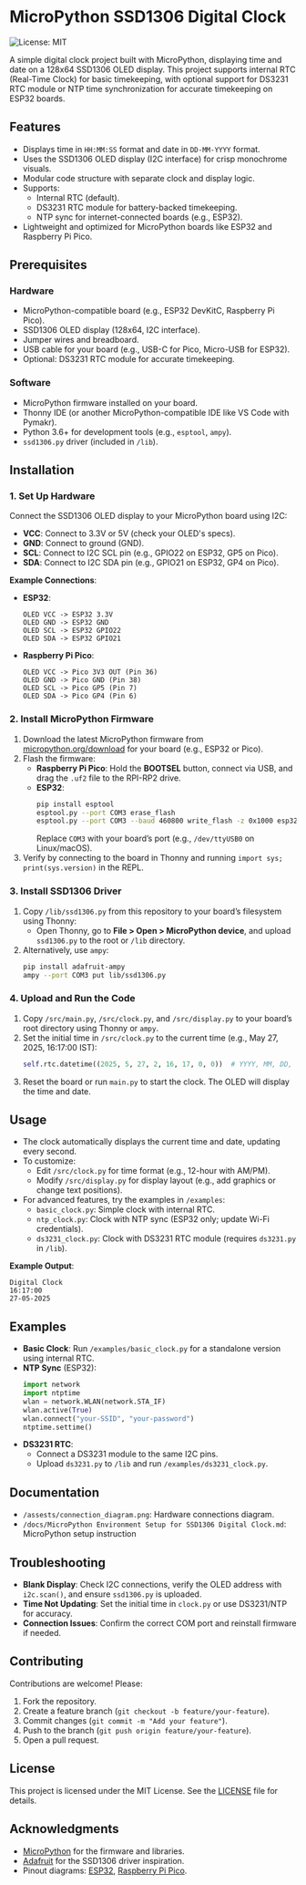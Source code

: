 # MicroPython SSD1306 Digital Clock

![License: MIT](https://img.shields.io/badge/License-MIT-yellow.svg)

A simple digital clock project built with MicroPython, displaying time and date on a 128x64 SSD1306 OLED display. This project supports internal RTC (Real-Time Clock) for basic timekeeping, with optional support for DS3231 RTC module or NTP time synchronization for accurate timekeeping on ESP32 boards.

## Features
- Displays time in `HH:MM:SS` format and date in `DD-MM-YYYY` format.
- Uses the SSD1306 OLED display (I2C interface) for crisp monochrome visuals.
- Modular code structure with separate clock and display logic.
- Supports:
  - Internal RTC (default).
  - DS3231 RTC module for battery-backed timekeeping.
  - NTP sync for internet-connected boards (e.g., ESP32).
- Lightweight and optimized for MicroPython boards like ESP32 and Raspberry Pi Pico.

## Prerequisites

### Hardware
- MicroPython-compatible board (e.g., ESP32 DevKitC, Raspberry Pi Pico).
- SSD1306 OLED display (128x64, I2C interface).
- Jumper wires and breadboard.
- USB cable for your board (e.g., USB-C for Pico, Micro-USB for ESP32).
- Optional: DS3231 RTC module for accurate timekeeping.

### Software
- MicroPython firmware installed on your board.
- Thonny IDE (or another MicroPython-compatible IDE like VS Code with Pymakr).
- Python 3.6+ for development tools (e.g., `esptool`, `ampy`).
- `ssd1306.py` driver (included in `/lib`).

## Installation

### 1. Set Up Hardware
Connect the SSD1306 OLED display to your MicroPython board using I2C:
- **VCC**: Connect to 3.3V or 5V (check your OLED's specs).
- **GND**: Connect to ground (GND).
- **SCL**: Connect to I2C SCL pin (e.g., GPIO22 on ESP32, GP5 on Pico).
- **SDA**: Connect to I2C SDA pin (e.g., GPIO21 on ESP32, GP4 on Pico).

**Example Connections**:
- **ESP32**:
  ```
  OLED VCC -> ESP32 3.3V
  OLED GND -> ESP32 GND
  OLED SCL -> ESP32 GPIO22
  OLED SDA -> ESP32 GPIO21
  ```
- **Raspberry Pi Pico**:
  ```
  OLED VCC -> Pico 3V3 OUT (Pin 36)
  OLED GND -> Pico GND (Pin 38)
  OLED SCL -> Pico GP5 (Pin 7)
  OLED SDA -> Pico GP4 (Pin 6)
  ```

### 2. Install MicroPython Firmware
1. Download the latest MicroPython firmware from [micropython.org/download](https://micropython.org/download) for your board (e.g., ESP32 or Pico).
2. Flash the firmware:
   - **Raspberry Pi Pico**: Hold the **BOOTSEL** button, connect via USB, and drag the `.uf2` file to the RPI-RP2 drive.
   - **ESP32**:
     ```bash
     pip install esptool
     esptool.py --port COM3 erase_flash
     esptool.py --port COM3 --baud 460800 write_flash -z 0x1000 esp32-20230426-v1.19.1.bin
     ```
     Replace `COM3` with your board’s port (e.g., `/dev/ttyUSB0` on Linux/macOS).
3. Verify by connecting to the board in Thonny and running `import sys; print(sys.version)` in the REPL.

### 3. Install SSD1306 Driver
1. Copy `/lib/ssd1306.py` from this repository to your board’s filesystem using Thonny:
   - Open Thonny, go to **File > Open > MicroPython device**, and upload `ssd1306.py` to the root or `/lib` directory.
2. Alternatively, use `ampy`:
   ```bash
   pip install adafruit-ampy
   ampy --port COM3 put lib/ssd1306.py
   ```

### 4. Upload and Run the Code
1. Copy `/src/main.py`, `/src/clock.py`, and `/src/display.py` to your board’s root directory using Thonny or `ampy`.
2. Set the initial time in `/src/clock.py` to the current time (e.g., May 27, 2025, 16:17:00 IST):
   ```python
   self.rtc.datetime((2025, 5, 27, 2, 16, 17, 0, 0))  # YYYY, MM, DD, weekday, HH, MM, SS, subseconds
   ```
3. Reset the board or run `main.py` to start the clock. The OLED will display the time and date.

## Usage
- The clock automatically displays the current time and date, updating every second.
- To customize:
  - Edit `/src/clock.py` for time format (e.g., 12-hour with AM/PM).
  - Modify `/src/display.py` for display layout (e.g., add graphics or change text positions).
- For advanced features, try the examples in `/examples`:
  - `basic_clock.py`: Simple clock with internal RTC.
  - `ntp_clock.py`: Clock with NTP sync (ESP32 only; update Wi-Fi credentials).
  - `ds3231_clock.py`: Clock with DS3231 RTC module (requires `ds3231.py` in `/lib`).

**Example Output**:
```
Digital Clock
16:17:00
27-05-2025
```

## Examples
- **Basic Clock**: Run `/examples/basic_clock.py` for a standalone version using internal RTC.
- **NTP Sync** (ESP32):
  ```python
  import network
  import ntptime
  wlan = network.WLAN(network.STA_IF)
  wlan.active(True)
  wlan.connect("your-SSID", "your-password")
  ntptime.settime()
  ```
- **DS3231 RTC**:
  - Connect a DS3231 module to the same I2C pins.
  - Upload `ds3231.py` to `/lib` and run `/examples/ds3231_clock.py`.

## Documentation
- `/assests/connection_diagram.png`: Hardware connections diagram.
- `/docs/MicroPython Environment Setup for SSD1306 Digital Clock.md`: MicroPython setup instruction

## Troubleshooting
- **Blank Display**: Check I2C connections, verify the OLED address with `i2c.scan()`, and ensure `ssd1306.py` is uploaded.
- **Time Not Updating**: Set the initial time in `clock.py` or use DS3231/NTP for accuracy.
- **Connection Issues**: Confirm the correct COM port and reinstall firmware if needed.

## Contributing
Contributions are welcome! Please:
1. Fork the repository.
2. Create a feature branch (`git checkout -b feature/your-feature`).
3. Commit changes (`git commit -m "Add your feature"`).
4. Push to the branch (`git push origin feature/your-feature`).
5. Open a pull request.

## License
This project is licensed under the MIT License. See the [LICENSE](LICENSE) file for details.

## Acknowledgments
- [MicroPython](https://micropython.org) for the firmware and libraries.
- [Adafruit](https://github.com/adafruit) for the SSD1306 driver inspiration.
- Pinout diagrams: [ESP32](https://randomnerdtutorials.com/esp32-pinout-reference-gpios/), [Raspberry Pi Pico](https://www.raspberrypi.com/documentation/microcontrollers/raspberry-pi-pico.html).
